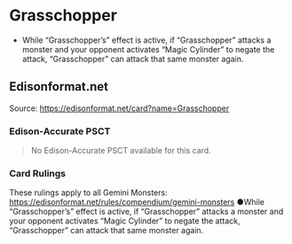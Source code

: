 # Grasschopper

*   While “Grasschopper’s” effect is active, if “Grasschopper” attacks a monster and your opponent activates “Magic Cylinder” to negate the attack, “Grasschopper” can attack that same monster again.

## Edisonformat.net

Source: https://edisonformat.net/card?name=Grasschopper

### Edison-Accurate PSCT

> No Edison-Accurate PSCT available for this card.

### Card Rulings

These rulings apply to all Gemini Monsters: https://edisonformat.net/rules/compendium/gemini-monsters
●While “Grasschopper’s” effect is active, if “Grasschopper” attacks a monster and your opponent activates “Magic Cylinder” to negate the attack, “Grasschopper” can attack that same monster again.
            